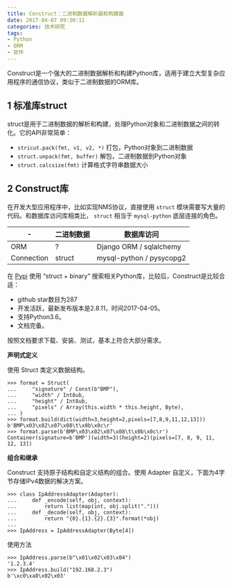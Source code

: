 ```yaml
---
title: Construct：二进制数据解析器和构建器
date: 2017-04-07 09:30:11
categories: 技术研究
tags:
- Python
- ORM
- 软件
---
```


Construct是一个强大的二进制数据解析和构建Python库，适用于建立大型复杂应用程序的通信协议，类似于二进制数据的ORM库。


## 1 标准库struct

struct是用于二进制数据的解析和构建，处理Python对象和二进制数据之间的转化。它的API非常简单：

- `stricut.pack(fmt, v1, v2, *)` 打包，Python对象到二进制数据
- `struct.unpack(fmt, buffer)` 解包，二进制数据到Python对象
- `struct.calcsize(fmt)` 计算格式字符串数据大小

<!-- more -->

## 2 Construct库

在开发大型应用程序中，比如实现NMS协议，直接使用 `struct` 模块需要写大量的代码。和数据库访问库相类比， `struct` 相当于 `mysql-python` 底层连接的角色。

| - | 二进制数据 | 数据库访问 |
| ----- | ------ | ------ |
| ORM | ? | Django ORM / sqlalchemy |
| Connection | struct | mysql-python / pysycopg2 |

在 [Pypi](https://pypi.python.org/pypi) 使用 “struct + binary” 搜索相关Python库，比较后，Construct是比较合适：

- github star数目为287
- 开发活跃，最新发布版本是2.8.11，时间2017-04-05。
- 支持Python3.6。
- 文档完备。

按照文档要求下载、安装、测试，基本上符合大部分需求。

**声明式定义**

使用 Struct 类定义数据结构。

```
>>> format = Struct(
...     "signature" / Const(b"BMP"),
...     "width" / Int8ub,
...     "height" / Int8ub,
...     "pixels" / Array(this.width * this.height, Byte),
... )
>>> format.build(dict(width=3,height=2,pixels=[7,8,9,11,12,13]))
b'BMP\x03\x02\x07\x08\t\x0b\x0c\r'
>>> format.parse(b'BMP\x03\x02\x07\x08\t\x0b\x0c\r')
Container(signature=b'BMP')(width=3)(height=2)(pixels=[7, 8, 9, 11, 12, 13])
```

**组合和继承**

Construct 支持原子结构和自定义结构的组合。使用 Adapter 自定义，下面为4字节存储IPv4数据的解决方案。

```
>>> class IpAddressAdapter(Adapter):
...     def _encode(self, obj, context):
...         return list(map(int, obj.split(".")))
...     def _decode(self, obj, context):
...         return "{0}.{1}.{2}.{3}".format(*obj)
...
>>> IpAddress = IpAddressAdapter(Byte[4])
```

使用方法

```
>>> IpAddress.parse(b"\x01\x02\x03\x04")
'1.2.3.4'
>>> IpAddress.build("192.168.2.3")
b'\xc0\xa8\x02\x03'
```
